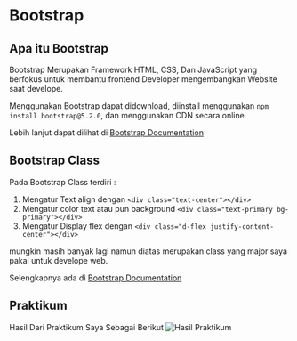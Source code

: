 # Bootstrap

## Apa itu Bootstrap

Bootstrap Merupakan Framework HTML, CSS, Dan JavaScript yang berfokus untuk membantu frontend Developer mengembangkan Website saat develope.

Menggunakan Bootstrap dapat didownload, diinstall menggunakan `npm install bootstrap@5.2.0`, dan menggunakan CDN secara online.

Lebih lanjut dapat dilihat di [Bootstrap Documentation](https://getbootstrap.com/docs/5.2/getting-started)

## Bootstrap Class

Pada Bootstrap Class terdiri :

1. Mengatur Text align dengan `<div class="text-center"></div>`
2. Mengatur color text atau pun background `<div class="text-primary bg-primary"></div>`
3. Mengatur Display flex dengan `<div class="d-flex justify-content-center"></div>`

mungkin masih banyak lagi namun diatas merupakan class yang major saya pakai untuk develope web.

Selengkapnya ada di [Bootstrap Documentation](https://getbootstrap.com/docs)

## Praktikum

Hasil Dari Praktikum Saya Sebagai Berikut
![Hasil Praktikum](./screenshots/praktikum_section_7.gif)
